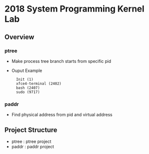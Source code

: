 # 2018 System Programming Kernel Lab
## Overview
### ptree
* Make process tree branch starts from specific pid
* Ouput Example

        Init (1)
        xfce4-terminal (2402)
        bash (2407)
        sudo (9717)

### paddr
* Find physical address from pid and virtual address





## Project Structure
* ptree : ptree project
* paddr : paddr project
